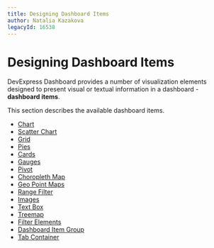 ```yaml
---
title: Designing Dashboard Items
author: Natalia Kazakova
legacyId: 16538
---
```

# Designing Dashboard Items
DevExpress Dashboard provides a number of visualization elements designed to present visual or textual information in a dashboard - **dashboard items**.

This section describes the available dashboard items.
* [Chart](designing-dashboard-items/chart.md)
* [Scatter Chart](designing-dashboard-items/scatter-chart.md)
* [Grid](designing-dashboard-items/grid.md)
* [Pies](designing-dashboard-items/pies.md)
* [Cards](designing-dashboard-items/cards.md)
* [Gauges](designing-dashboard-items/gauges.md)
* [Pivot](designing-dashboard-items/pivot.md)
* [Choropleth Map](designing-dashboard-items/choropleth-map.md)
* [Geo Point Maps](designing-dashboard-items/geo-point-maps.md)
* [Range Filter](designing-dashboard-items/range-filter.md)
* [Images](designing-dashboard-items/images.md)
* [Text Box](designing-dashboard-items/text-box.md)
* [Treemap](designing-dashboard-items/treemap.md)
* [Filter Elements](designing-dashboard-items/filter-elements.md)
* [Dashboard Item Group](designing-dashboard-items/dashboard-item-group.md)
* [Tab Container](designing-dashboard-items/tab-container.md)